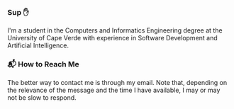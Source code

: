 ### Sup :hand:

I'm a student in the Computers and Informatics Engineering degree at the University of Cape Verde with experience in Software Development and Artificial Intelligence.

### :mailbox_with_mail: How to Reach Me

The better way to contact me is through my email. Note that, depending on the relevance of the message and the time I have available, I may or may not be slow to respond.

<!--
### :pushpin: Useful Links

[GitHub](https://github.com/anaximeno) ✴️ [Gitlab](https://gitlab.com/anaximeno) ✴️ [Email](mailto:anaximenobrito@gmail.com) ✴️ [LinkedIn](https://cv.linkedin.com/in/anaximeno/en) ✴️ [Kaggle](https://www.kaggle.com/anaxmenobrito)
-->
